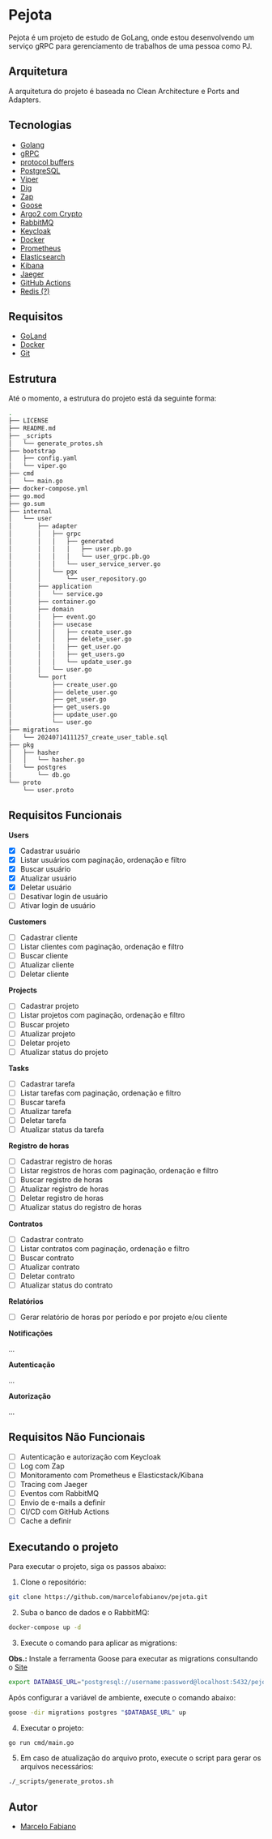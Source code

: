 # Pejota

Pejota é um projeto de estudo de GoLang, onde estou desenvolvendo um serviço gRPC para gerenciamento de trabalhos de uma pessoa como PJ.

## Arquitetura

A arquitetura do projeto é baseada no Clean Architecture e Ports and Adapters.

## Tecnologias

- [Golang](https://golang.org/)
- [gRPC](https://grpc.io/)
- [protocol buffers](https://developers.google.com/protocol-buffers)
- [PostgreSQL](https://www.postgresql.org/)
- [Viper](https://pkg.go.dev/github.com/spf13/viper)
- [Dig](https://pkg.go.dev/go.uber.org/dig)
- [Zap](https://pkg.go.dev/go.uber.org/zap)
- [Goose](https://pkg.go.dev/github.com/pressly/goose)
- [Argo2 com Crypto](golang.org/x/crypto)
- [RabbitMQ](https://www.rabbitmq.com/)
- [Keycloak](https://www.keycloak.org/)
- [Docker](https://www.docker.com/)
- [Prometheus](https://prometheus.io/)
- [Elasticsearch](https://www.elastic.co/)
- [Kibana](https://www.elastic.co/)
- [Jaeger](https://www.jaegertracing.io/)
- [GitHub Actions](https://docs.github.com/pt/actions)
- [Redis (?)](https://redis.io/)

## Requisitos

- [GoLand](https://golang.org/)
- [Docker](https://www.docker.com/)
- [Git](https://git-scm.com/)

## Estrutura

Até o momento, a estrutura do projeto está da seguinte forma:

```bash
.
├── LICENSE
├── README.md
├── _scripts
│   └── generate_protos.sh
├── bootstrap
│   ├── config.yaml
│   └── viper.go
├── cmd
│   └── main.go
├── docker-compose.yml
├── go.mod
├── go.sum
├── internal
│   └── user
│       ├── adapter
│       │   ├── grpc
│       │   │   ├── generated
│       │   │   │   ├── user.pb.go
│       │   │   │   └── user_grpc.pb.go
│       │   │   └── user_service_server.go
│       │   └── pgx
│       │       └── user_repository.go
│       ├── application
│       │   └── service.go
│       ├── container.go
│       ├── domain
│       │   ├── event.go
│       │   ├── usecase
│       │   │   ├── create_user.go
│       │   │   ├── delete_user.go
│       │   │   ├── get_user.go
│       │   │   ├── get_users.go
│       │   │   └── update_user.go
│       │   └── user.go
│       └── port
│           ├── create_user.go
│           ├── delete_user.go
│           ├── get_user.go
│           ├── get_users.go
│           ├── update_user.go
│           └── user.go
├── migrations
│   └── 20240714111257_create_user_table.sql
├── pkg
│   ├── hasher
│   │   └── hasher.go
│   └── postgres
│       └── db.go
└── proto
    └── user.proto
```

## Requisitos Funcionais

**Users**

- [x] Cadastrar usuário
- [x] Listar usuários com paginação, ordenação e filtro
- [x] Buscar usuário
- [x] Atualizar usuário
- [x] Deletar usuário
- [ ] Desativar login de usuário
- [ ] Ativar login de usuário

**Customers**

- [ ] Cadastrar cliente
- [ ] Listar clientes com paginação, ordenação e filtro
- [ ] Buscar cliente
- [ ] Atualizar cliente
- [ ] Deletar cliente

**Projects**

- [ ] Cadastrar projeto
- [ ] Listar projetos com paginação, ordenação e filtro
- [ ] Buscar projeto
- [ ] Atualizar projeto
- [ ] Deletar projeto
- [ ] Atualizar status do projeto

**Tasks**

- [ ] Cadastrar tarefa
- [ ] Listar tarefas com paginação, ordenação e filtro
- [ ] Buscar tarefa
- [ ] Atualizar tarefa
- [ ] Deletar tarefa
- [ ] Atualizar status da tarefa

**Registro de horas**

- [ ] Cadastrar registro de horas
- [ ] Listar registros de horas com paginação, ordenação e filtro
- [ ] Buscar registro de horas
- [ ] Atualizar registro de horas
- [ ] Deletar registro de horas
- [ ] Atualizar status do registro de horas

**Contratos**

- [ ] Cadastrar contrato
- [ ] Listar contratos com paginação, ordenação e filtro
- [ ] Buscar contrato
- [ ] Atualizar contrato
- [ ] Deletar contrato
- [ ] Atualizar status do contrato

**Relatórios**

- [ ] Gerar relatório de horas por período e por projeto e/ou cliente

**Notificações**

...

**Autenticação**

...

**Autorização**

...

## Requisitos Não Funcionais

- [ ] Autenticação e autorização com Keycloak
- [ ] Log com Zap
- [ ] Monitoramento com Prometheus e Elasticstack/Kibana
- [ ] Tracing com Jaeger
- [ ] Eventos com RabbitMQ
- [ ] Envio de e-mails a definir
- [ ] CI/CD com GitHub Actions
- [ ] Cache a definir

## Executando o projeto

Para executar o projeto, siga os passos abaixo:

1. Clone o repositório:

```bash
git clone https://github.com/marcelofabianov/pejota.git
```

2. Suba o banco de dados e o RabbitMQ:

```bash
docker-compose up -d
```

3. Execute o comando para aplicar as migrations:

**Obs.:** Instale a ferramenta Goose para executar as migrations consultando o [Site](https://pressly.github.io/goose/installation/)

```bash
export DATABASE_URL="postgresql://username:password@localhost:5432/pejota_db"
```
Após configurar a variável de ambiente, execute o comando abaixo:

```bash
goose -dir migrations postgres "$DATABASE_URL" up
```

4. Executar o projeto:

```bash
go run cmd/main.go
```

5. Em caso de atualização do arquivo proto, execute o script para gerar os arquivos necessários:

```bash
./_scripts/generate_protos.sh
```

## Autor

- [Marcelo Fabiano](https://www.linkedin.com/in/marcelofabianov/)
